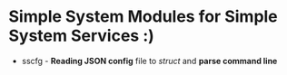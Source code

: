 # Simple System Modules for Simple System Services :)

* sscfg - **Reading JSON config** file to _struct_ and **parse command line**


